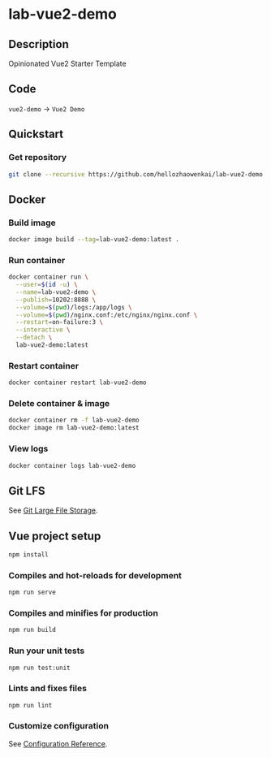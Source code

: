 # lab-vue2-demo

## Description

Opinionated Vue2 Starter Template

## Code

`vue2-demo` -> `Vue2 Demo`

## Quickstart

### Get repository

```bash
git clone --recursive https://github.com/hellozhaowenkai/lab-vue2-demo.git
```

## Docker

### Build image

```bash
docker image build --tag=lab-vue2-demo:latest .
```

### Run container

```bash
docker container run \
  --user=$(id -u) \
  --name=lab-vue2-demo \
  --publish=10202:8888 \
  --volume=$(pwd)/logs:/app/logs \
  --volume=$(pwd)/nginx.conf:/etc/nginx/nginx.conf \
  --restart=on-failure:3 \
  --interactive \
  --detach \
  lab-vue2-demo:latest
```

### Restart container

```bash
docker container restart lab-vue2-demo
```

### Delete container & image

```bash
docker container rm -f lab-vue2-demo
docker image rm lab-vue2-demo:latest
```

### View logs

```bash
docker container logs lab-vue2-demo
```

## Git LFS

See [Git Large File Storage](https://git-lfs.github.com/).

## Vue project setup

```bash
npm install
```

### Compiles and hot-reloads for development

```bash
npm run serve
```

### Compiles and minifies for production

```bash
npm run build
```

### Run your unit tests

```bash
npm run test:unit
```

### Lints and fixes files

```bash
npm run lint
```

### Customize configuration

See [Configuration Reference](https://cli.vuejs.org/config/).
